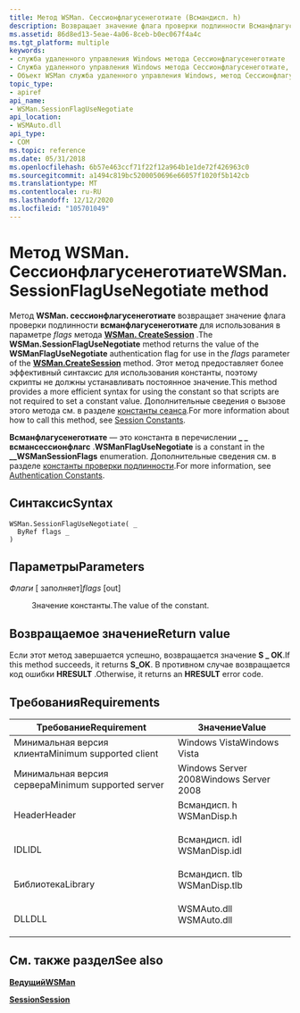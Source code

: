 ```yaml
---
title: Метод WSMan. Сессионфлагусенеготиате (Всмандисп. h)
description: Возвращает значение флага проверки подлинности Всманфлагусенеготиате для использования в параметре flags метода WSMan. CreateSession.
ms.assetid: 86d8ed13-5eae-4a06-8ceb-b0ec067f4a4c
ms.tgt_platform: multiple
keywords:
- служба удаленного управления Windows метода Сессионфлагусенеготиате
- Служба удаленного управления Windows метода Сессионфлагусенеготиате, объект WSMan
- Объект WSMan служба удаленного управления Windows, метод Сессионфлагусенеготиате
topic_type:
- apiref
api_name:
- WSMan.SessionFlagUseNegotiate
api_location:
- WSMAuto.dll
api_type:
- COM
ms.topic: reference
ms.date: 05/31/2018
ms.openlocfilehash: 6b57e463ccf71f22f12a964b1e1de72f426963c0
ms.sourcegitcommit: a1494c819bc5200050696e66057f1020f5b142cb
ms.translationtype: MT
ms.contentlocale: ru-RU
ms.lasthandoff: 12/12/2020
ms.locfileid: "105701049"
---
```

# <a name="wsmansessionflagusenegotiate-method"></a><span data-ttu-id="2473d-106">Метод WSMan. Сессионфлагусенеготиате</span><span class="sxs-lookup"><span data-stu-id="2473d-106">WSMan.SessionFlagUseNegotiate method</span></span>

<span data-ttu-id="2473d-107">Метод **WSMan. сессионфлагусенеготиате** возвращает значение флага проверки подлинности **всманфлагусенеготиате** для использования в параметре *flags* метода [**WSMan. CreateSession**](wsman-createsession.md) .</span><span class="sxs-lookup"><span data-stu-id="2473d-107">The **WSMan.SessionFlagUseNegotiate** method returns the value of the **WSManFlagUseNegotiate** authentication flag for use in the *flags* parameter of the [**WSMan.CreateSession**](wsman-createsession.md) method.</span></span> <span data-ttu-id="2473d-108">Этот метод предоставляет более эффективный синтаксис для использования константы, поэтому скрипты не должны устанавливать постоянное значение.</span><span class="sxs-lookup"><span data-stu-id="2473d-108">This method provides a more efficient syntax for using the constant so that scripts are not required to set a constant value.</span></span> <span data-ttu-id="2473d-109">Дополнительные сведения о вызове этого метода см. в разделе [константы сеанса](session-constants.md).</span><span class="sxs-lookup"><span data-stu-id="2473d-109">For more information about how to call this method, see [Session Constants](session-constants.md).</span></span>

<span data-ttu-id="2473d-110">**Всманфлагусенеготиате** — это константа в перечислении **\_ \_ всмансессионфлагс** .</span><span class="sxs-lookup"><span data-stu-id="2473d-110">**WSManFlagUseNegotiate** is a constant in the **\_\_WSManSessionFlags** enumeration.</span></span> <span data-ttu-id="2473d-111">Дополнительные сведения см. в разделе [константы проверки подлинности](authentication-constants.md).</span><span class="sxs-lookup"><span data-stu-id="2473d-111">For more information, see [Authentication Constants](authentication-constants.md).</span></span>

## <a name="syntax"></a><span data-ttu-id="2473d-112">Синтаксис</span><span class="sxs-lookup"><span data-stu-id="2473d-112">Syntax</span></span>


```VB
WSMan.SessionFlagUseNegotiate( _
  ByRef flags _
)
```



## <a name="parameters"></a><span data-ttu-id="2473d-113">Параметры</span><span class="sxs-lookup"><span data-stu-id="2473d-113">Parameters</span></span>

<dl> <dt>

<span data-ttu-id="2473d-114">*Флаги* \[ заполняет\]</span><span class="sxs-lookup"><span data-stu-id="2473d-114">*flags* \[out\]</span></span>
</dt> <dd>

<span data-ttu-id="2473d-115">Значение константы.</span><span class="sxs-lookup"><span data-stu-id="2473d-115">The value of the constant.</span></span>

</dd> </dl>

## <a name="return-value"></a><span data-ttu-id="2473d-116">Возвращаемое значение</span><span class="sxs-lookup"><span data-stu-id="2473d-116">Return value</span></span>

<span data-ttu-id="2473d-117">Если этот метод завершается успешно, возвращается значение **S \_ ОК**.</span><span class="sxs-lookup"><span data-stu-id="2473d-117">If this method succeeds, it returns **S\_OK**.</span></span> <span data-ttu-id="2473d-118">В противном случае возвращается код ошибки **HRESULT** .</span><span class="sxs-lookup"><span data-stu-id="2473d-118">Otherwise, it returns an **HRESULT** error code.</span></span>

## <a name="requirements"></a><span data-ttu-id="2473d-119">Требования</span><span class="sxs-lookup"><span data-stu-id="2473d-119">Requirements</span></span>



| <span data-ttu-id="2473d-120">Требование</span><span class="sxs-lookup"><span data-stu-id="2473d-120">Requirement</span></span> | <span data-ttu-id="2473d-121">Значение</span><span class="sxs-lookup"><span data-stu-id="2473d-121">Value</span></span> |
|-------------------------------------|------------------------------------------------------------------------------------------|
| <span data-ttu-id="2473d-122">Минимальная версия клиента</span><span class="sxs-lookup"><span data-stu-id="2473d-122">Minimum supported client</span></span><br/> | <span data-ttu-id="2473d-123">Windows Vista</span><span class="sxs-lookup"><span data-stu-id="2473d-123">Windows Vista</span></span><br/>                                                                 |
| <span data-ttu-id="2473d-124">Минимальная версия сервера</span><span class="sxs-lookup"><span data-stu-id="2473d-124">Minimum supported server</span></span><br/> | <span data-ttu-id="2473d-125">Windows Server 2008</span><span class="sxs-lookup"><span data-stu-id="2473d-125">Windows Server 2008</span></span><br/>                                                           |
| <span data-ttu-id="2473d-126">Header</span><span class="sxs-lookup"><span data-stu-id="2473d-126">Header</span></span><br/>                   | <dl> <span data-ttu-id="2473d-127"><dt>Всмандисп. h</dt></span><span class="sxs-lookup"><span data-stu-id="2473d-127"><dt>WSManDisp.h</dt></span></span> </dl>   |
| <span data-ttu-id="2473d-128">IDL</span><span class="sxs-lookup"><span data-stu-id="2473d-128">IDL</span></span><br/>                      | <dl> <span data-ttu-id="2473d-129"><dt>Всмандисп. idl</dt></span><span class="sxs-lookup"><span data-stu-id="2473d-129"><dt>WSManDisp.idl</dt></span></span> </dl> |
| <span data-ttu-id="2473d-130">Библиотека</span><span class="sxs-lookup"><span data-stu-id="2473d-130">Library</span></span><br/>                  | <dl> <span data-ttu-id="2473d-131"><dt>Всмандисп. tlb</dt></span><span class="sxs-lookup"><span data-stu-id="2473d-131"><dt>WSManDisp.tlb</dt></span></span> </dl> |
| <span data-ttu-id="2473d-132">DLL</span><span class="sxs-lookup"><span data-stu-id="2473d-132">DLL</span></span><br/>                      | <dl> <span data-ttu-id="2473d-133"><dt>WSMAuto.dll</dt></span><span class="sxs-lookup"><span data-stu-id="2473d-133"><dt>WSMAuto.dll</dt></span></span> </dl>   |



## <a name="see-also"></a><span data-ttu-id="2473d-134">См. также раздел</span><span class="sxs-lookup"><span data-stu-id="2473d-134">See also</span></span>

<dl> <dt>

[<span data-ttu-id="2473d-135">**Ведущий**</span><span class="sxs-lookup"><span data-stu-id="2473d-135">**WSMan**</span></span>](wsman.md)
</dt> <dt>

[<span data-ttu-id="2473d-136">**Session**</span><span class="sxs-lookup"><span data-stu-id="2473d-136">**Session**</span></span>](session.md)
</dt> </dl>

 

 





